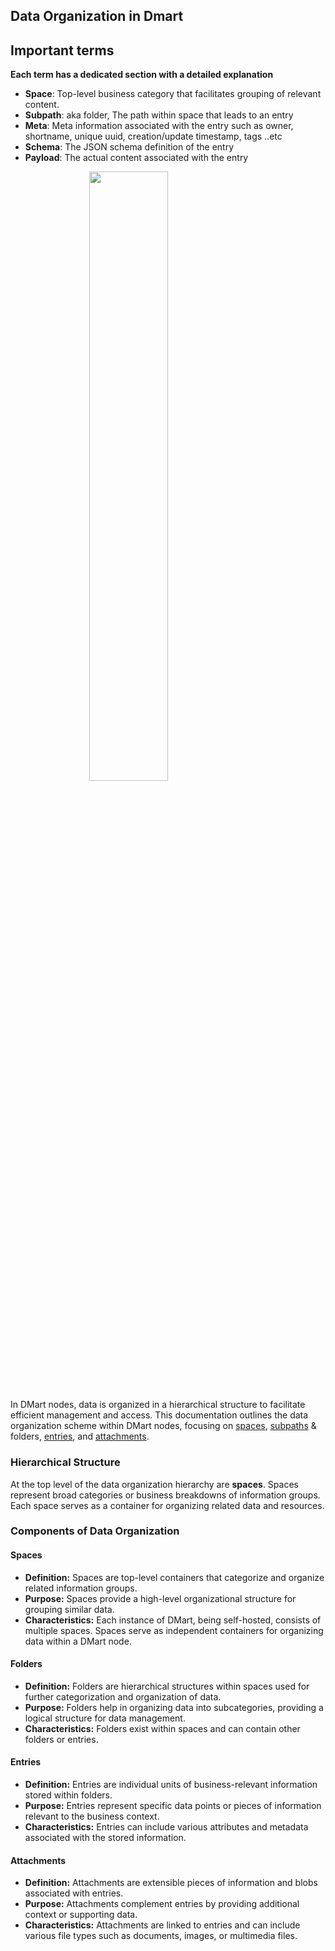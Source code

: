 <script>
  import {QueryType} from "@/dmart";
  import ListView from "@/components/management/ListView.svelte";
  import Tree from "./assets/tree.png"
</script>
<style>
.center {
  display: block;
  margin-left: auto;
  margin-right: auto;
  width: 50%;
}
</style>

## Data Organization in Dmart

## Important terms

**Each term has a dedicated section with a detailed explanation**

- **Space**: Top-level business category that facilitates grouping of relevant content.
- **Subpath**: aka folder, The path within space that leads to an entry
- **Meta**: Meta information associated with the entry such as owner, shortname, unique uuid, creation/update timestamp, tags ..etc
- **Schema**: The JSON schema definition of the entry
- **Payload**: The actual content associated with the entry

<img class="center" src={Tree} width="500">

In DMart nodes, data is organized in a hierarchical structure to facilitate efficient management and access. This documentation outlines the data organization scheme within DMart nodes, focusing on [spaces](Space), [subpaths](Subpath) & folders, [entries](Entries), and [attachments](Attachments).

### Hierarchical Structure

At the top level of the data organization hierarchy are **spaces**. Spaces represent broad categories or business breakdowns of information groups. Each space serves as a container for organizing related data and resources.

### Components of Data Organization

#### Spaces

- **Definition:** Spaces are top-level containers that categorize and organize related information groups.
- **Purpose:** Spaces provide a high-level organizational structure for grouping similar data.
- **Characteristics:** Each instance of DMart, being self-hosted, consists of multiple spaces. Spaces serve as independent containers for organizing data within a DMart node.

#### Folders

- **Definition:** Folders are hierarchical structures within spaces used for further categorization and organization of data.
- **Purpose:** Folders help in organizing data into subcategories, providing a logical structure for data management.
- **Characteristics:** Folders exist within spaces and can contain other folders or entries.

#### Entries

- **Definition:** Entries are individual units of business-relevant information stored within folders.
- **Purpose:** Entries represent specific data points or pieces of information relevant to the business context.
- **Characteristics:** Entries can include various attributes and metadata associated with the stored information.

#### Attachments

- **Definition:** Attachments are extensible pieces of information and blobs associated with entries.
- **Purpose:** Attachments complement entries by providing additional context or supporting data.
- **Characteristics:** Attachments are linked to entries and can include various file types such as documents, images, or multimedia files.
